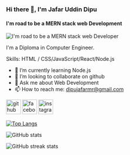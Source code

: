 ### Hi there 👋, I'm Jafar Uddin Dipu
#### I'm road to be  a MERN stack web Development
![I'm road to be  a MERN stack web Developer](https://i.pinimg.com/originals/8e/ef/ff/8eefff39d1e4ea997352ec8450efb878.jpg)

I'm a Diploma in Computer Engineer.

Skills:  HTML / CSS/JavaScript/React/Node.js

- 🌱 I’m currently learning Node.js 
- 👯 I’m looking to collaborate on github 
- 💬 Ask me about Web Development 
- 📫 How to reach me: dipujafarmr@gmail.com 


[<img src='https://cdn.jsdelivr.net/npm/simple-icons@3.0.1/icons/github.svg' alt='github' height='40'>](https://github.com/dipujafar)  [<img src='https://cdn.jsdelivr.net/npm/simple-icons@3.0.1/icons/facebook.svg' alt='facebook' height='40'>](https://www.facebook.com/mdjafor.uddin.9674)  [<img src='https://cdn.jsdelivr.net/npm/simple-icons@3.0.1/icons/instagram.svg' alt='instagram' height='40'>](https://www.instagram.com/dipuju/)  

[![Top Langs](https://github-readme-stats.vercel.app/api/top-langs/?username=dipujafar)](https://github.com/anuraghazra/github-readme-stats)

![GitHub stats](https://github-readme-stats.vercel.app/api?username=dipujafar&show_icons=true)  

![GitHub streak stats](https://streak-stats.demolab.com/?user=dipujafar)  

